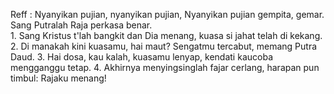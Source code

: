 Reff :
Nyanyikan pujian, nyanyikan pujian,
Nyanyikan pujian gempita, gemar.
Sang Putralah Raja perkasa benar.
<br>
1.
Sang Kristus t'lah bangkit dan Dia menang,
kuasa si jahat telah di kekang.
2.
Di manakah kini kuasamu, hai maut?
Sengatmu tercabut, memang Putra Daud.
3.
Hai dosa, kau kalah, kuasamu lenyap,
kendati kaucoba mengganggu tetap.
4.
Akhirnya menyingsinglah fajar cerlang,
harapan pun timbul: Rajaku menang!